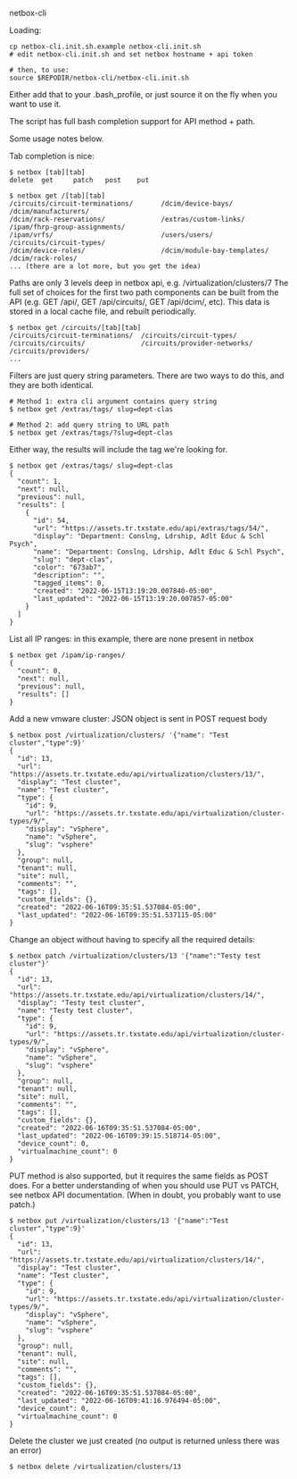 netbox-cli

Loading:
```
cp netbox-cli.init.sh.example netbox-cli.init.sh
# edit netbox-cli.init.sh and set netbox hostname + api token

# then, to use:
source $REPODIR/netbox-cli/netbox-cli.init.sh

```

Either add that to your .bash_profile, or just source it on the fly when you want to use it.

The script has full bash completion support for API method + path.

Some usage notes below.

Tab completion is nice:
```
$ netbox [tab][tab]
delete  get     patch   post    put     
```

```
$ netbox get /[tab][tab]
/circuits/circuit-terminations/       /dcim/device-bays/                    /dcim/manufacturers/
/dcim/rack-reservations/              /extras/custom-links/                 /ipam/fhrp-group-assignments/
/ipam/vrfs/                           /users/users/                         /circuits/circuit-types/
/dcim/device-roles/                   /dcim/module-bay-templates/           /dcim/rack-roles/
... (there are a lot more, but you get the idea)
```

Paths are only 3 levels deep in netbox api, e.g. /virtualization/clusters/7
The full set of choices for the first two path components can be built from the API (e.g. GET /api/, GET /api/circuits/, GET /api/dcim/, etc).
This data is stored in a local cache file, and rebuilt periodically.
```
$ netbox get /circuits/[tab][tab]
/circuits/circuit-terminations/  /circuits/circuit-types/         
/circuits/circuits/              /circuits/provider-networks/     /circuits/providers/             
...
```

Filters are just query string parameters. There are two ways to do this, and they are both identical.

```
# Method 1: extra cli argument contains query string
$ netbox get /extras/tags/ slug=dept-clas

# Method 2: add query string to URL path
$ netbox get /extras/tags/?slug=dept-clas
```

Either way, the results will include the tag we're looking for.

```
$ netbox get /extras/tags/ slug=dept-clas
{
  "count": 1,
  "next": null,
  "previous": null,
  "results": [
    {
      "id": 54,
      "url": "https://assets.tr.txstate.edu/api/extras/tags/54/",
      "display": "Department: Conslng, Ldrship, Adlt Educ & Schl Psych",
      "name": "Department: Conslng, Ldrship, Adlt Educ & Schl Psych",
      "slug": "dept-clas",
      "color": "673ab7",
      "description": "",
      "tagged_items": 0,
      "created": "2022-06-15T13:19:20.007840-05:00",
      "last_updated": "2022-06-15T13:19:20.007857-05:00"
    }
  ]
}
```

List all IP ranges: in this example, there are none present in netbox
```
$ netbox get /ipam/ip-ranges/ 
{
  "count": 0,
  "next": null,
  "previous": null,
  "results": []
}
```

Add a new vmware cluster: JSON object is sent in POST request body
```
$ netbox post /virtualization/clusters/ '{"name": "Test cluster","type":9}'
{
  "id": 13,
  "url": "https://assets.tr.txstate.edu/api/virtualization/clusters/13/",
  "display": "Test cluster",
  "name": "Test cluster",
  "type": {
    "id": 9,
    "url": "https://assets.tr.txstate.edu/api/virtualization/cluster-types/9/",
    "display": "vSphere",
    "name": "vSphere",
    "slug": "vsphere"
  },
  "group": null,
  "tenant": null,
  "site": null,
  "comments": "",
  "tags": [],
  "custom_fields": {},
  "created": "2022-06-16T09:35:51.537084-05:00",
  "last_updated": "2022-06-16T09:35:51.537115-05:00"
}
```

Change an object without having to specify all the required details:
```
$ netbox patch /virtualization/clusters/13 '{"name":"Testy test cluster"}'
{
  "id": 13,
  "url": "https://assets.tr.txstate.edu/api/virtualization/clusters/14/",
  "display": "Testy test cluster",
  "name": "Testy test cluster",
  "type": {
    "id": 9,
    "url": "https://assets.tr.txstate.edu/api/virtualization/cluster-types/9/",
    "display": "vSphere",
    "name": "vSphere",
    "slug": "vsphere"
  },
  "group": null,
  "tenant": null,
  "site": null,
  "comments": "",
  "tags": [],
  "custom_fields": {},
  "created": "2022-06-16T09:35:51.537084-05:00",
  "last_updated": "2022-06-16T09:39:15.518714-05:00",
  "device_count": 0,
  "virtualmachine_count": 0
}
```

PUT method is also supported, but it requires the same fields as POST does.
For a better understanding of when you should use PUT vs PATCH, see netbox API documentation.
(When in doubt, you probably want to use patch.)
```
$ netbox put /virtualization/clusters/13 '{"name":"Test cluster","type":9}'
{
  "id": 13,
  "url": "https://assets.tr.txstate.edu/api/virtualization/clusters/14/",
  "display": "Test cluster",
  "name": "Test cluster",
  "type": {
    "id": 9,
    "url": "https://assets.tr.txstate.edu/api/virtualization/cluster-types/9/",
    "display": "vSphere",
    "name": "vSphere",
    "slug": "vsphere"
  },
  "group": null,
  "tenant": null,
  "site": null,
  "comments": "",
  "tags": [],
  "custom_fields": {},
  "created": "2022-06-16T09:35:51.537084-05:00",
  "last_updated": "2022-06-16T09:41:16.976494-05:00",
  "device_count": 0,
  "virtualmachine_count": 0
}
```

Delete the cluster we just created (no output is returned unless there was an error)
```
$ netbox delete /virtualization/clusters/13
```


